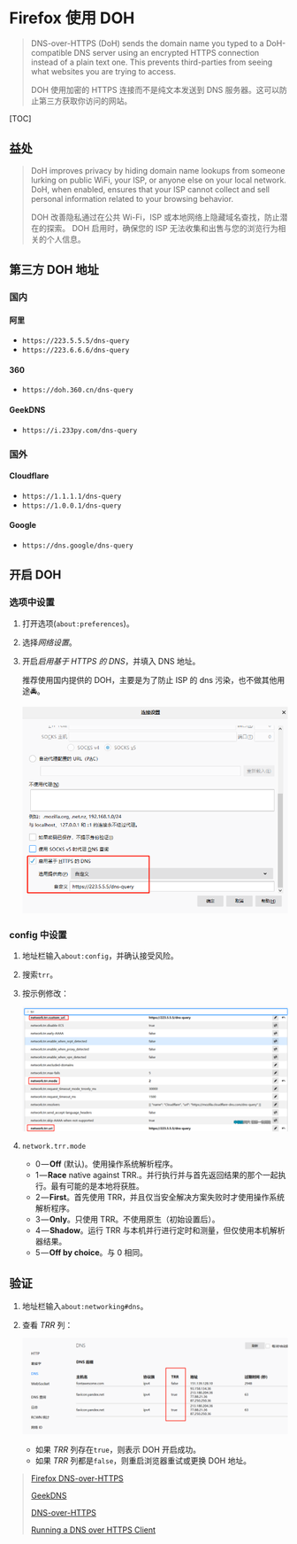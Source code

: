 # Firefox 使用 DOH

> DNS-over-HTTPS (DoH) sends the domain name you typed to a DoH-compatible DNS server using an encrypted HTTPS connection instead of a plain text one. This prevents third-parties from seeing what websites you are trying to access.
>
> DOH 使用加密的 HTTPS 连接而不是纯文本发送到 DNS 服务器。这可以防止第三方获取你访问的网站。

[TOC]

## 益处

> DoH improves privacy by hiding domain name lookups from someone lurking on public WiFi, your ISP, or anyone else on your local network. DoH, when enabled, ensures that your ISP cannot collect and sell personal information related to your browsing behavior.
>
> DOH 改善隐私通过在公共 Wi-Fi，ISP 或本地网络上隐藏域名查找，防止潜在的探索。 DOH 启用时，确保您的 ISP 无法收集和出售与您的浏览行为相关的个人信息。

## 第三方 DOH 地址

### 国内

#### 阿里

- `https://223.5.5.5/dns-query`
- `https://223.6.6.6/dns-query`

#### 360

- `https://doh.360.cn/dns-query`

#### GeekDNS

- `https://i.233py.com/dns-query`

### 国外

#### Cloudflare

- `https://1.1.1.1/dns-query`
- `https://1.0.0.1/dns-query`

#### Google

- `https://dns.google/dns-query`

## 开启 DOH

### 选项中设置

1. 打开选项(`about:preferences`)。

2. 选择*网络设置*。

3. 开启*启用基于 HTTPS 的 DNS*，并填入 DNS 地址。

   推荐使用国内提供的 DOH，主要是为了防止 ISP 的 dns 污染，也不做其他用途:oncoming_police_car:。​

   ![启用DOH](image-20200212221954986.png)

### config 中设置

1. 地址栏输入`about:config`，并确认接受风险。

2. 搜索`trr`。

3. 按示例修改：

   ![config](image-20200212222636631.png)

4. `network.trr.mode`

   - 0 — **Off** (默认)。使用操作系统解析程序。
   - 1 — **Race** native against TRR.。并行执行并与首先返回结果的那个一起执行。最有可能的是本地将获胜。
   - 2 — **First**。首先使用 TRR，并且仅当安全解决方案失败时才使用操作系统解析程序。
   - 3 — **Only**。只使用 TRR。不使用原生（初始设置后）。
   - 4 — **Shadow**。运行 TRR 与本机并行进行定时和测量，但仅使用本机解析器结果。
   - 5 — **Off by choice**。与 0 相同。

## 验证

1. 地址栏输入`about:networking#dns`。

2. 查看 *TRR* 列：

   ![dnscheck](image-20200212223154645.png)

   - 如果 *TRR*  列存在`true`，则表示 DOH 开启成功。
   - 如果  *TRR*  列都是`false`，则重启浏览器重试或更换 DOH 地址。

> [Firefox DNS-over-HTTPS](https://support.mozilla.org/en-US/kb/firefox-dns-over-https)
>
> [GeekDNS](https://www.233py.com/#dnsservice)
>
> [DNS-over-HTTPS](https://developers.google.com/speed/public-dns/docs/doh)
>
> [Running a DNS over HTTPS Client](https://developers.cloudflare.com/1.1.1.1/dns-over-https/cloudflared-proxy/)
